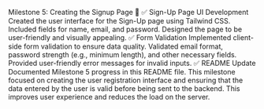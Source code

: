 Milestone 5: Creating the Signup Page 🚀 ✅ Sign-Up Page UI Development Created the user interface for the Sign-Up page using Tailwind CSS. Included fields for name, email, and password. Designed the page to be user-friendly and visually appealing. ✅ Form Validation Implemented client-side form validation to ensure data quality. Validated email format, password strength (e.g., minimum length), and other necessary fields. Provided user-friendly error messages for invalid inputs. ✅ README Update Documented Milestone 5 progress in this README file. This milestone focused on creating the user registration interface and ensuring that the data entered by the user is valid before being sent to the backend. This improves user experience and reduces the load on the server.
